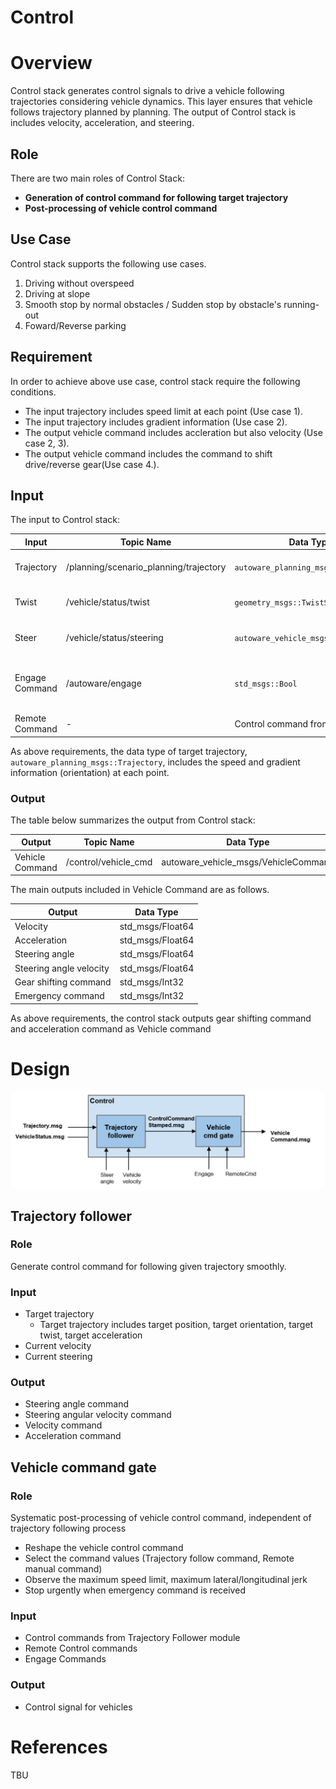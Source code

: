 # Control

# Overview

Control stack generates control signals to drive a vehicle following trajectories considering vehicle dynamics.
This layer ensures that vehicle follows trajectory planned by planning.
The output of Control stack is includes velocity, acceleration, and steering.

## Role

There are two main roles of Control Stack:

- **Generation of control command for following target trajectory**
- **Post-processing of vehicle control command**

## Use Case

Control stack supports the following use cases.

1. Driving without overspeed
2. Driving at slope
3. Smooth stop by normal obstacles / Sudden stop by obstacle's running-out
4. Foward/Reverse parking

## Requirement

In order to achieve above use case, control stack require the following conditions.

- The input trajectory includes speed limit at each point (Use case 1).
- The input trajectory includes gradient information (Use case 2).
- The output vehicle command includes accleration but also velocity (Use case 2, 3).
- The output vehicle command includes the command to shift drive/reverse gear(Use case 4.).

## Input

The input to Control stack:

| Input          | Topic Name                             | Data Type                            | Explanation                             |
| -------------- | -------------------------------------- | ------------------------------------ | --------------------------------------- |
| Trajectory     | /planning/scenario_planning/trajectory | `autoware_planning_msgs::Trajectory` | Target trajectory to follow             |
| Twist          | /vehicle/status/twist                  | `geometry_msgs::TwistStamped`        | Current twist of the vehicle            |
| Steer          | /vehicle/status/steering               | `autoware_vehicle_msgs::Steering`    | Current steer of the vehicle            |
| Engage Command | /autoware/engage                       | `std_msgs::Bool`                     | Whether to send commands to the vehicle |
| Remote Command | -                                      | Control command from remote          |

As above requirements, the data type of target trajectory, `autoware_planning_msgs::Trajectory`, includes the speed and gradient information (orientation) at each point.

### Output

The table below summarizes the output from Control stack:

| Output          | Topic Name           | Data Type                            | Explanation |
| --------------- | -------------------- | ------------------------------------ | ----------- |
| Vehicle Command | /control/vehicle_cmd | autoware_vehicle_msgs/VehicleCommand | Table Below |

The main outputs included in Vehicle Command are as follows.

| Output                  | Data Type        |
| ----------------------- | ---------------- |
| Velocity                | std_msgs/Float64 |
| Acceleration            | std_msgs/Float64 |
| Steering angle          | std_msgs/Float64 |
| Steering angle velocity | std_msgs/Float64 |
| Gear shifting command   | std_msgs/Int32   |
| Emergency command       | std_msgs/Int32   |

As above requirements, the control stack outputs gear shifting command and acceleration command as Vehicle command

# Design

![Control_component](/img/Control_overview.svg)

## Trajectory follower

### Role

Generate control command for following given trajectory smoothly.

### Input

- Target trajectory
  - Target trajectory includes target position, target orientation, target twist, target acceleration
- Current velocity
- Current steering

### Output

- Steering angle command
- Steering angular velocity command
- Velocity command
- Acceleration command

## Vehicle command gate

### Role

Systematic post-processing of vehicle control command, independent of trajectory following process

- Reshape the vehicle control command
- Select the command values (Trajectory follow command, Remote manual command)
- Observe the maximum speed limit, maximum lateral/longitudinal jerk
- Stop urgently when emergency command is received

### Input

- Control commands from Trajectory Follower module
- Remote Control commands
- Engage Commands

### Output

- Control signal for vehicles

# References

TBU
